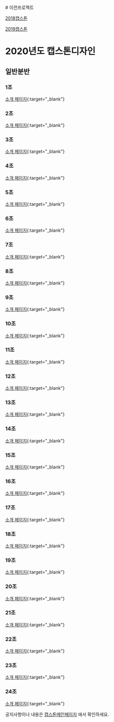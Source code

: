 <meta name="gc:client-id" content="a11a1bda412d928fb39a">
<meta name="gc:client-secret" content="92b7cf30bc42c49d589a10372c3f9ff3bb310037">
# 이전프로젝트

   [2018캡스톤](https://kookmin-sw.github.io/2018/)
   
   [2019캡스톤](https://kookmin-sw.github.io/2019/)

# 2020년도 캡스톤디자인

## 일반분반

### 1조
[소개 페이지](https://kookmin-sw.github.io/capstone-2020-1){:target="_blank"}
<div class="github-card" data-github="kookmin-sw/capstone-2020-1" data-width="100%" data-height="150" data-theme="default" data-target="blank"></div>

### 2조
[소개 페이지](https://kookmin-sw.github.io/capstone-2020-2){:target="_blank"}
<div class="github-card" data-github="kookmin-sw/capstone-2020-2" data-width="100%" data-height="150" data-theme="default" data-target="blank"></div>

### 3조
[소개 페이지](https://kookmin-sw.github.io/capstone-2020-3){:target="_blank"}
<div class="github-card" data-github="kookmin-sw/capstone-2020-3" data-width="100%" data-height="150" data-theme="default" data-target="blank"></div>

### 4조
[소개 페이지](https://kookmin-sw.github.io/capstone-2020-4){:target="_blank"}
<div class="github-card" data-github="kookmin-sw/capstone-2020-4" data-width="100%" data-height="150" data-theme="default" data-target="blank"></div>

### 5조
[소개 페이지](https://kookmin-sw.github.io/capstone-2020-5){:target="_blank"}
<div class="github-card" data-github="kookmin-sw/capstone-2020-5" data-width="100%" data-height="150" data-theme="default" data-target="blank"></div>

### 6조
[소개 페이지](https://kookmin-sw.github.io/capstone-2020-6){:target="_blank"}
<div class="github-card" data-github="kookmin-sw/capstone-2020-6" data-width="100%" data-height="150" data-theme="default" data-target="blank"></div>

### 7조
[소개 페이지](https://kookmin-sw.github.io/capstone-2020-7){:target="_blank"}
<div class="github-card" data-github="kookmin-sw/capstone-2020-7" data-width="100%" data-height="150" data-theme="default" data-target="blank"></div>

### 8조
[소개 페이지](https://kookmin-sw.github.io/capstone-2020-8){:target="_blank"}
<div class="github-card" data-github="kookmin-sw/capstone-2020-8" data-width="100%" data-height="150" data-theme="default" data-target="blank"></div>

### 9조
[소개 페이지](https://kookmin-sw.github.io/capstone-2020-9){:target="_blank"}
<div class="github-card" data-github="kookmin-sw/capstone-2020-9" data-width="100%" data-height="150" data-theme="default" data-target="blank"></div>

### 10조
[소개 페이지](https://kookmin-sw.github.io/capstone-2020-10){:target="_blank"}
<div class="github-card" data-github="kookmin-sw/capstone-2020-10" data-width="100%" data-height="150" data-theme="default" data-target="blank"></div>

### 11조
[소개 페이지](https://kookmin-sw.github.io/capstone-2020-11){:target="_blank"}
<div class="github-card" data-github="kookmin-sw/capstone-2020-11" data-width="100%" data-height="150" data-theme="default" data-target="blank"></div>

### 12조
[소개 페이지](https://kookmin-sw.github.io/capstone-2020-12){:target="_blank"}
<div class="github-card" data-github="kookmin-sw/capstone-2020-12" data-width="100%" data-height="150" data-theme="default" data-target="blank"></div>

### 13조
[소개 페이지](https://kookmin-sw.github.io/capstone-2020-13){:target="_blank"}
<div class="github-card" data-github="kookmin-sw/capstone-2020-13" data-width="100%" data-height="150" data-theme="default" data-target="blank"></div>

### 14조
[소개 페이지](https://kookmin-sw.github.io/capstone-2020-14){:target="_blank"}
<div class="github-card" data-github="kookmin-sw/capstone-2020-14" data-width="100%" data-height="150" data-theme="default" data-target="blank"></div>

### 15조
[소개 페이지](https://kookmin-sw.github.io/capstone-2020-15){:target="_blank"}
<div class="github-card" data-github="kookmin-sw/capstone-2020-15" data-width="100%" data-height="150" data-theme="default" data-target="blank"></div>

### 16조
[소개 페이지](https://kookmin-sw.github.io/capstone-2020-16){:target="_blank"}
<div class="github-card" data-github="kookmin-sw/capstone-2020-16" data-width="100%" data-height="150" data-theme="default" data-target="blank"></div>

### 17조
[소개 페이지](https://kookmin-sw.github.io/capstone-2020-17){:target="_blank"}
<div class="github-card" data-github="kookmin-sw/capstone-2020-17" data-width="100%" data-height="150" data-theme="default" data-target="blank"></div>

### 18조
[소개 페이지](https://github.com/kookmin-sw/capstone-2020-18){:target="_blank"}
<div class="github-card" data-github="kookmin-sw/capstone-2020-18" data-width="100%" data-height="150" data-theme="default" data-target="blank"></div>

### 19조
[소개 페이지](https://kookmin-sw.github.io/capstone-2020-19){:target="_blank"}
<div class="github-card" data-github="kookmin-sw/capstone-2020-19" data-width="100%" data-height="150" data-theme="default" data-target="blank"></div>

### 20조
[소개 페이지](https://kookmin-sw.github.io/capstone-2020-20){:target="_blank"}
<div class="github-card" data-github="kookmin-sw/capstone-2020-20" data-width="100%" data-height="150" data-theme="default" data-target="blank"></div>

### 21조
[소개 페이지](https://kookmin-sw.github.io/capstone-2020-21){:target="_blank"}
<div class="github-card" data-github="kookmin-sw/capstone-2020-21" data-width="100%" data-height="150" data-theme="default" data-target="blank"></div>

### 22조
[소개 페이지](https://kookmin-sw.github.io/capstone-2020-22){:target="_blank"}
<div class="github-card" data-github="kookmin-sw/capstone-2020-22" data-width="100%" data-height="150" data-theme="default" data-target="blank"></div>

### 23조
[소개 페이지](https://kookmin-sw.github.io/capstone-2020-23){:target="_blank"}
<div class="github-card" data-github="kookmin-sw/capstone-2020-23" data-width="100%" data-height="150" data-theme="default" data-target="blank"></div>

### 24조
[소개 페이지](https://kookmin-sw.github.io/capstone-2020-24){:target="_blank"}
<div class="github-card" data-github="kookmin-sw/capstone-2020-24" data-width="100%" data-height="150" data-theme="default" data-target="blank"></div>


<script src="card/widget.js"></script>

공지사항이나 내용은 [캡스톤메인페이지](http://capstone.cs.kookmin.ac.kr/) 에서 확인하세요.

